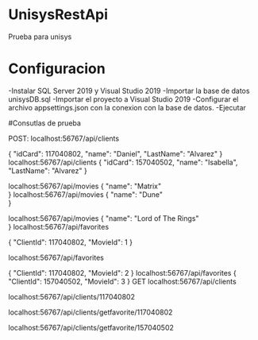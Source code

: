 # UnisysRestApi
 Prueba para unisys

# Configuracion
-Instalar SQL Server 2019 y Visual Studio 2019
-Importar la base de datos unisysDB.sql
-Importar el proyecto a Visual Studio 2019
-Configurar el archivo appsettings.json con la conexion con la base de datos.
-Ejecutar

#Consutlas de prueba

POST:
localhost:56767/api/clients

{
    "idCard": 117040802,
    "name": "Daniel",
    "LastName": "Alvarez"
}
localhost:56767/api/clients
{
    "idCard": 157040502,
    "name": "Isabella",
    "LastName": "Alvarez"
}

localhost:56767/api/movies
{
    "name": "Matrix"   
}
localhost:56767/api/movies
{
    "name": "Dune"   
}

localhost:56767/api/movies
{
    "name": "Lord of The Rings"   
}
localhost:56767/api/favorites

{
    "ClientId": 117040802,
    "MovieId": 1
}

localhost:56767/api/favorites

{
    "ClientId": 117040802,
    "MovieId": 2
}
localhost:56767/api/favorites
{
    "ClientId": 157040502,
    "MovieId": 3
}
GET
localhost:56767/api/clients

localhost:56767/api/clients/117040802

localhost:56767/api/clients/getfavorite/117040802

localhost:56767/api/clients/getfavorite/157040502
